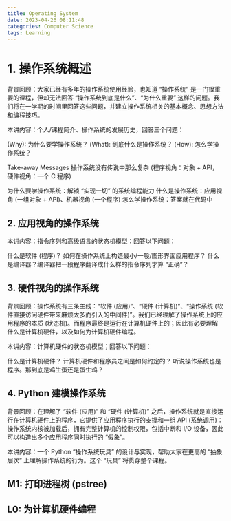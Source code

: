 ```yaml
---
title: Operating System
date: 2023-04-26 08:11:48
categories: Computer Science
tags: Learning
---
```


# 1. 操作系统概述

背景回顾：大家已经有多年的操作系统使用经验，也知道 “操作系统” 是一门很重要的课程，但却无法回答 “操作系统到底是什么”、“为什么重要” 这样的问题。我们将在一学期的时间里回答这些问题，并建立操作系统相关的基本概念、思想方法和编程技巧。

本讲内容：个人/课程简介、操作系统的发展历史，回答三个问题：

(Why): 为什么要学操作系统？
(What): 到底什么是操作系统？
(How): 怎么学操作系统？

Take-away Messages
操作系统没有传说中那么复杂 (程序视角：对象 + API，硬件视角：一个 C 程序)

为什么要学操作系统：解锁 “实现一切” 的系统编程能力
什么是操作系统：应用视角 (一组对象 + API)、机器视角 (一个程序)
怎么学操作系统：答案就在代码中

## 2. 应用视角的操作系统

本讲内容：指令序列和高级语言的状态机模型；回答以下问题：

什么是软件 (程序)？
如何在操作系统上构造最小/一般/图形界面应用程序？
什么是编译器？编译器把一段程序翻译成什么样的指令序列才算 “正确”？

## 3. 硬件视角的操作系统

背景回顾：操作系统有三条主线：“软件 (应用)”、“硬件 (计算机)”、“操作系统 (软件直接访问硬件带来麻烦太多而引入的中间件)”。我们已经理解了操作系统上的应用程序的本质 (状态机)。而程序最终是运行在计算机硬件上的；因此有必要理解什么是计算机硬件，以及如何为计算机硬件编程。

本讲内容：计算机硬件的状态机模型；回答以下问题：

什么是计算机硬件？
计算机硬件和程序员之间是如何约定的？
听说操作系统也是程序。那到底是鸡生蛋还是蛋生鸡？

## 4. Python 建模操作系统

背景回顾：在理解了 “软件 (应用)” 和 “硬件 (计算机)” 之后，操作系统就是直接运行在计算机硬件上的程序，它提供了应用程序执行的支撑和一组 API (系统调用)：操作系统内核被加载后，拥有完整计算机的控制权限，包括中断和 I/O 设备，因此可以构造出多个应用程序同时执行的 “假象”。

本讲内容：一个 Python “操作系统玩具” 的设计与实现，帮助大家在更高的 “抽象层次” 上理解操作系统的行为。这个 “玩具” 将贯穿整个课程。


## M1: 打印进程树 (pstree)

## L0: 为计算机硬件编程
